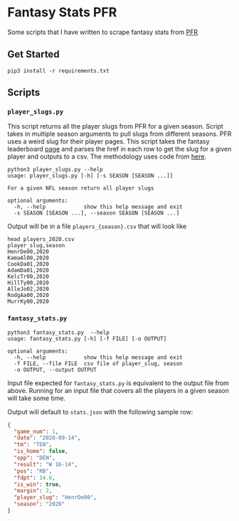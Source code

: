 # Fantasy Stats PFR

Some scripts that I have written to scrape fantasy stats from [PFR](https://www.pro-football-reference.com/)

## Get Started

```
pip3 install -r requirements.txt
```

## Scripts

### `player_slugs.py`

This script returns all the player slugs from PFR for a given season. Script takes in multiple season arguments to pull slugs from different seasons. PFR uses a weird slug for their player pages. This script takes the fantasy leaderboard [page](https://www.pro-football-reference.com/years/2020/fantasy.htm) and parses the href in each row to get the slug for a given player and outputs to a csv. The methodology uses code from [here](https://stmorse.github.io/journal/pfr-scrape-python.html).

```
python3 player_slugs.py --help
usage: player_slugs.py [-h] [-s SEASON [SEASON ...]]

For a given NFL season return all player slugs

optional arguments:
  -h, --help            show this help message and exit
  -s SEASON [SEASON ...], --season SEASON [SEASON ...]
```

Output will be in a file `players_{season}.csv` that will look like

```
head players_2020.csv 
player_slug,season
HenrDe00,2020
KamaAl00,2020
CookDa01,2020
AdamDa01,2020
KelcTr00,2020
HillTy00,2020
AlleJo02,2020
RodgAa00,2020
MurrKy00,2020

```

### `fantasy_stats.py`

```
python3 fantasy_stats.py  --help
usage: fantasy_stats.py [-h] [-f FILE] [-o OUTPUT]

optional arguments:
  -h, --help            show this help message and exit
  -f FILE, --file FILE  csv file of player_slug, season
  -o OUTPUT, --output OUTPUT
```

Input file expected for `fantasy_stats.py` is equivalent to the output file from above. Running for an input file that covers all the players in a given season will take some time. 

Output will default to `stats.json` with the following sample row:
```json
{
  "game_num": 1,
  "date": "2020-09-14",
  "tm": "TEN",
  "is_home": false,
  "opp": "DEN",
  "result": "W 16-14",
  "pos": "RB",
  "fdpt": 14.6,
  "is_win": true,
  "margin": 2,
  "player_slug": "HenrDe00",
  "season": "2020"
}
```